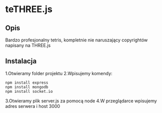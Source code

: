 # teTHREE.js

## Opis 
Bardzo profesjonalny tetris, kompletnie nie naruszający copyrightów napisany na THREE.js

## Instalacja

1.Otwieramy folder projektu 
2.Wpisujemy komendy:
  ```
  npm install express
  npm install mongodb
  npm install socket.io
  
  ```
3.Otwieramy plik server.js za pomocą node
4.W przeglądarce wpisujemy adres serwera i host 3000
